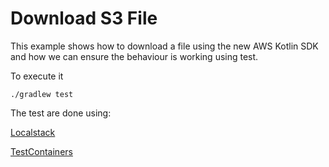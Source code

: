 # Download S3 File

This example shows how to download a file using the new AWS Kotlin SDK and how we can
ensure the behaviour is working using test.

To execute it
```shell
./gradlew test
```

The test are done using:

[Localstack](https://github.com/localstack/localstack)

[TestContainers](https://github.com/testcontainers)

